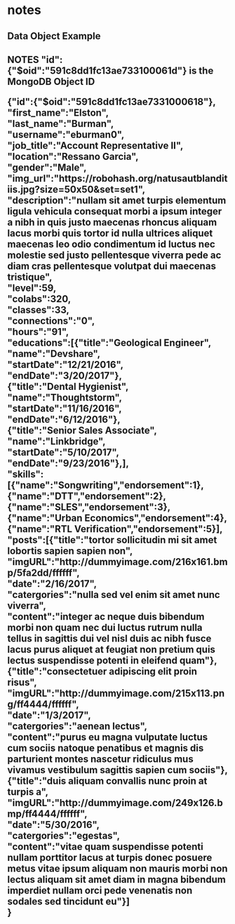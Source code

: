 # notes
<h2>Data Object Example<h2>
<p>
<p> NOTES "id":{"$oid":"591c8dd1fc13ae733100061d"} is the MongoDB Object ID</p>
{"id":{"$oid":"591c8dd1fc13ae7331000618"},</br>
"first_name":"Elston",</br>
"last_name":"Burman",</br>
"username":"eburman0",</br>
"job_title":"Account Representative II",</br>
"location":"Ressano Garcia",</br>
"gender":"Male",</br>
"img_url":"https://robohash.org/natusautblanditiis.jpg?size=50x50&set=set1",</br>
"description":"nullam sit amet turpis elementum ligula vehicula consequat morbi a ipsum integer a nibh in quis justo maecenas rhoncus aliquam lacus morbi quis tortor id nulla ultrices aliquet maecenas leo odio condimentum id luctus nec molestie sed justo pellentesque viverra pede ac diam cras pellentesque volutpat dui maecenas tristique",</br>
"level":59,</br>
"colabs":320,</br>
"classes":33,</br>
"connections":"0",</br>
"hours":"91",</br>
"educations":[{"title":"Geological Engineer",</br>
              "name":"Devshare",</br>
              "startDate":"12/21/2016",</br>
              "endDate":"3/20/2017"},</br>
              {"title":"Dental Hygienist",</br>
              "name":"Thoughtstorm",</br>
              "startDate":"11/16/2016",</br>
              "endDate":"6/12/2016"},</br>
              {"title":"Senior Sales Associate",
              "name":"Linkbridge",</br>
              "startDate":"5/10/2017",</br>
              "endDate":"9/23/2016"},],</br>
"skills":[{"name":"Songwriting","endorsement":1},</br>
          {"name":"DTT","endorsement":2},</br>
          {"name":"SLES","endorsement":3},</br>
          {"name":"Urban Economics","endorsement":4},</br>
          {"name":"RTL Verification","endorsement":5}],</br>
"posts":[{"title":"tortor sollicitudin mi sit amet lobortis sapien sapien non",</br>
          "imgURL":"http://dummyimage.com/216x161.bmp/5fa2dd/ffffff",</br>
          "date":"2/16/2017",</br>
          "catergories":"nulla sed vel enim sit amet nunc viverra",</br>
          "content":"integer ac neque duis bibendum morbi non quam nec dui luctus rutrum nulla tellus in sagittis dui vel nisl duis ac nibh fusce lacus purus aliquet at feugiat non pretium quis lectus suspendisse potenti in eleifend quam"},</br>
          {"title":"consectetuer adipiscing elit proin risus",</br>
          "imgURL":"http://dummyimage.com/215x113.png/ff4444/ffffff",</br>
          "date":"1/3/2017",</br>
          "catergories":"aenean lectus",</br>
          "content":"purus eu magna vulputate luctus cum sociis natoque penatibus et magnis dis parturient montes nascetur ridiculus mus vivamus vestibulum sagittis sapien cum sociis"},</br>
          {"title":"duis aliquam convallis nunc proin at turpis a",</br>
          "imgURL":"http://dummyimage.com/249x126.bmp/ff4444/ffffff",</br>
          "date":"5/30/2016",</br>
          "catergories":"egestas",</br>
          "content":"vitae quam suspendisse potenti nullam porttitor lacus at turpis donec posuere metus vitae ipsum aliquam non mauris morbi non lectus aliquam sit amet diam in magna bibendum imperdiet nullam orci pede venenatis non sodales sed tincidunt eu"}]</br>
}
</p>
